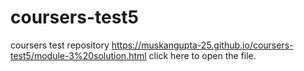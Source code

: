 # coursers-test5
coursers test repository
https://muskangupta-25.github.io/coursers-test5/module-3%20solution.html click here to open the file.
